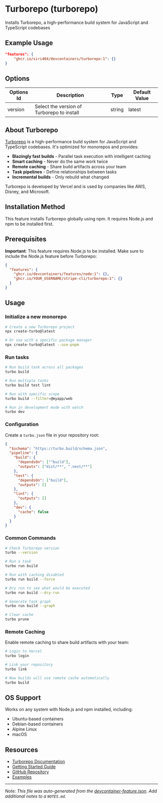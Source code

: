 
# Turborepo (turborepo)

Installs Turborepo, a high-performance build system for JavaScript and TypeScript codebases

## Example Usage

```json
"features": {
    "ghcr.io/siri404/devcontainers/turborepo:1": {}
}
```

## Options

| Options Id | Description | Type | Default Value |
|-----|-----|-----|-----|
| version | Select the version of Turborepo to install | string | latest |

## About Turborepo

[Turborepo](https://turbo.build/repo) is a high-performance build system for JavaScript and TypeScript codebases. It's optimized for monorepos and provides:

- **Blazingly fast builds** - Parallel task execution with intelligent caching
- **Smart caching** - Never do the same work twice
- **Remote caching** - Share build artifacts across your team
- **Task pipelines** - Define relationships between tasks
- **Incremental builds** - Only rebuild what changed

Turborepo is developed by Vercel and is used by companies like AWS, Disney, and Microsoft.

## Installation Method

This feature installs Turborepo globally using npm. It requires Node.js and npm to be installed first.

## Prerequisites

**Important**: This feature requires Node.js to be installed. Make sure to include the Node.js feature before Turborepo:

```json
{
  "features": {
    "ghcr.io/devcontainers/features/node:1": {},
    "ghcr.io/YOUR_USERNAME/stripe-cli/turborepo:1": {}
  }
}
```

## Usage

### Initialize a new monorepo

```bash
# Create a new Turborepo project
npx create-turbo@latest

# Or use with a specific package manager
npx create-turbo@latest --use-pnpm
```

### Run tasks

```bash
# Run build task across all packages
turbo build

# Run multiple tasks
turbo build test lint

# Run with specific scope
turbo build --filter=@myapp/web

# Run in development mode with watch
turbo dev
```

### Configuration

Create a `turbo.json` file in your repository root:

```json
{
  "$schema": "https://turbo.build/schema.json",
  "pipeline": {
    "build": {
      "dependsOn": ["^build"],
      "outputs": ["dist/**", ".next/**"]
    },
    "test": {
      "dependsOn": ["build"],
      "outputs": []
    },
    "lint": {
      "outputs": []
    },
    "dev": {
      "cache": false
    }
  }
}
```

### Common Commands

```bash
# Check Turborepo version
turbo --version

# Run a task
turbo run build

# Run with caching disabled
turbo run build --force

# Dry run to see what would be executed
turbo run build --dry-run

# Generate task graph
turbo run build --graph

# Clear cache
turbo prune
```

### Remote Caching

Enable remote caching to share build artifacts with your team:

```bash
# Login to Vercel
turbo login

# Link your repository
turbo link

# Now builds will use remote cache automatically
turbo build
```

## OS Support

Works on any system with Node.js and npm installed, including:
- Ubuntu-based containers
- Debian-based containers
- Alpine Linux
- macOS

## Resources

- [Turborepo Documentation](https://turbo.build/repo/docs)
- [Getting Started Guide](https://turbo.build/repo/docs/getting-started)
- [GitHub Repository](https://github.com/vercel/turbo)
- [Examples](https://github.com/vercel/turbo/tree/main/examples)



---

_Note: This file was auto-generated from the [devcontainer-feature.json](https://github.com/siri404/devcontainers/blob/main/src/turborepo/devcontainer-feature.json).  Add additional notes to a `NOTES.md`._
